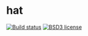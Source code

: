 # hat

[![Build status](https://secure.travis-ci.org/neongreen/hat.svg)](https://travis-ci.org/neongreen/hat)
[![BSD3 license](https://img.shields.io/badge/license-BSD3-blue.svg)](https://github.com/neongreen/hat/blob/master/LICENSE)
